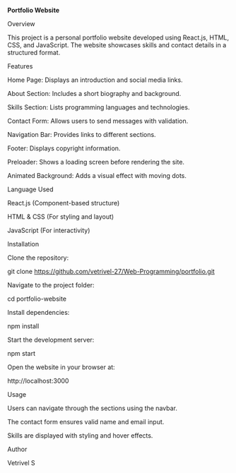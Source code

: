 **Portfolio Website**

Overview

This project is a personal portfolio website developed using React.js, HTML, CSS, and JavaScript. The website showcases skills and contact details in a structured format.

Features

Home Page: Displays an introduction and social media links.

About Section: Includes a short biography and background.

Skills Section: Lists programming languages and technologies.

Contact Form: Allows users to send messages with validation.

Navigation Bar: Provides links to different sections.

Footer: Displays copyright information.

Preloader: Shows a loading screen before rendering the site.

Animated Background: Adds a visual effect with moving dots.

Language Used

React.js (Component-based structure)

HTML & CSS (For styling and layout)

JavaScript (For interactivity)

Installation

Clone the repository:

git clone https://github.com/vetrivel-27/Web-Programming/portfolio.git

Navigate to the project folder:

cd portfolio-website

Install dependencies:

npm install

Start the development server:

npm start

Open the website in your browser at:

http://localhost:3000

Usage

Users can navigate through the sections using the navbar.

The contact form ensures valid name and email input.

Skills are displayed with styling and hover effects.


Author

Vetrivel S

